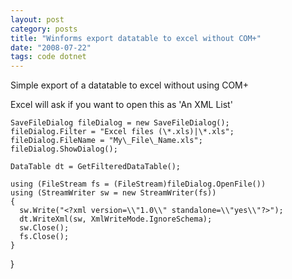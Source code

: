 ```yaml
---
layout: post
category: posts
title: "Winforms export datatable to excel without COM+"
date: "2008-07-22"
tags: code dotnet
---
```


Simple export of a datatable to excel without using COM+

Excel will ask if you want to open this as 'An XML List'

    SaveFileDialog fileDialog = new SaveFileDialog();
    fileDialog.Filter = "Excel files (\*.xls)|\*.xls";
    fileDialog.FileName = "My\_File\_Name.xls";
    fileDialog.ShowDialog();

    DataTable dt = GetFilteredDataTable();

    using (FileStream fs = (FileStream)fileDialog.OpenFile())
    using (StreamWriter sw = new StreamWriter(fs))
    {
      sw.Write("<?xml version=\\"1.0\\" standalone=\\"yes\\"?>");
      dt.WriteXml(sw, XmlWriteMode.IgnoreSchema);
      sw.Close();
      fs.Close();
    }
}
